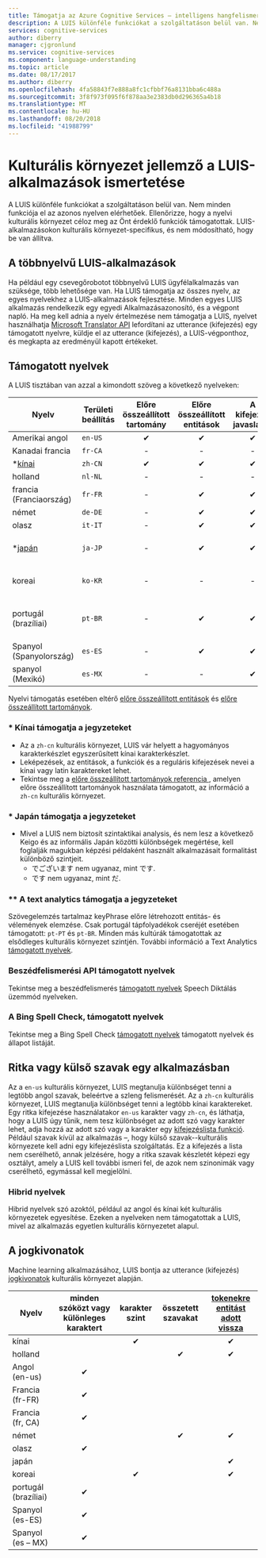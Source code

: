 ```yaml
---
title: Támogatja az Azure Cognitive Services – intelligens hangfelismerési (LUIS) – a honosítás |} A Microsoft Docs
description: A LUIS különféle funkciókat a szolgáltatáson belül van. Nem minden funkciója el az azonos nyelven elérhetőek. Ellenőrizze, hogy a nyelvi kulturális környezet céloz meg az Önt érdeklő funkciók támogatottak. LUIS-alkalmazásokon kulturális környezet-specifikus, és nem módosítható, hogy be van állítva.
services: cognitive-services
author: diberry
manager: cjgronlund
ms.service: cognitive-services
ms.component: language-understanding
ms.topic: article
ms.date: 08/17/2017
ms.author: diberry
ms.openlocfilehash: 4fa58843f7e888a8fc1cfbbf76a8131bba6c488a
ms.sourcegitcommit: 3f8f973f095f6f878aa3e2383db0d296365a4b18
ms.translationtype: MT
ms.contentlocale: hu-HU
ms.lasthandoff: 08/20/2018
ms.locfileid: "41988799"
---
```

# <a name="culture-specific-understanding-in-luis-apps"></a>Kulturális környezet jellemző a LUIS-alkalmazások ismertetése

A LUIS különféle funkciókat a szolgáltatáson belül van. Nem minden funkciója el az azonos nyelven elérhetőek. Ellenőrizze, hogy a nyelvi kulturális környezet céloz meg az Önt érdeklő funkciók támogatottak. LUIS-alkalmazásokon kulturális környezet-specifikus, és nem módosítható, hogy be van állítva. 

## <a name="multi-language-luis-apps"></a>A többnyelvű LUIS-alkalmazások
Ha például egy csevegőrobotot többnyelvű LUIS ügyfélalkalmazás van szüksége, több lehetősége van. Ha LUIS támogatja az összes nyelv, az egyes nyelvekhez a LUIS-alkalmazások fejlesztése. Minden egyes LUIS alkalmazás rendelkezik egy egyedi Alkalmazásazonosító, és a végpont napló. Ha meg kell adnia a nyelv értelmezése nem támogatja a LUIS, nyelvet használhatja [Microsoft Translator API](../Translator/translator-info-overview.md) lefordítani az utterance (kifejezés) egy támogatott nyelvre, küldje el az utterance (kifejezés), a LUIS-végponthoz, és megkapta az eredményül kapott értékeket.

## <a name="languages-supported"></a>Támogatott nyelvek
A LUIS tisztában van azzal a kimondott szöveg a következő nyelveken:


| Nyelv |Területi beállítás  |  Előre összeállított tartomány | Előre összeállított entitások | A kifejezés javaslatok | **[Szövegelemzés](https://docs.microsoft.com/azure/cognitive-services/text-analytics/text-analytics-supported-languages)<br>(Vélemények és<br>A kulcsszavak)| 
|--|--|:--:|:--:|:--:|:--:|
| Amerikai angol |`en-US` | ✔ | ✔  |✔|✔|
| Kanadai francia |`fr-CA` |-|   -   |-|✔|
| *[kínai](#chinese-support-notes) |`zh-CN` | ✔ | ✔ |✔|-|
| holland |`nl-NL` |-|  -   |-|✔|
| francia (Franciaország) |`fr-FR` |-| ✔ |✔ |✔|
| német |`de-DE` |-| ✔ |✔ |✔|
| olasz |`it-IT` |-| ✔ |✔|✔|
| *[japán](#japanese-support-notes) |`ja-JP` |-| ✔ |✔|Csak a kulcsfontosságú kifejezések|
| koreai |`ko-KR` |-|   -   |-|Csak a kulcsfontosságú kifejezések|
| portugál (brazíliai) |`pt-BR` |-| ✔ |✔ |nem minden alárendelt kulturális környezetek|
| Spanyol (Spanyolország) |`es-ES` |-| ✔ |✔|✔|
| spanyol (Mexikó)|`es-MX` |-|  -   |✔|✔|


Nyelvi támogatás esetében eltérő [előre összeállított entitások](luis-reference-prebuilt-entities.md) és [előre összeállított tartományok](luis-reference-prebuilt-domains.md). 

### <a name="chinese-support-notes"></a>* Kínai támogatja a jegyzeteket

 - Az a `zh-cn` kulturális környezet, LUIS vár helyett a hagyományos karakterkészlet egyszerűsített kínai karakterkészlet.
 - Leképezések, az entitások, a funkciók és a reguláris kifejezések nevei a kínai vagy latin karaktereket lehet.
 - Tekintse meg a [előre összeállított tartományok referencia ](luis-reference-prebuilt-domains.md) , amelyen előre összeállított tartományok használata támogatott, az információ a `zh-cn` kulturális környezet.
<!--- When writing regular expressions in Chinese, do not insert whitespace between Chinese characters.-->

### <a name="japanese-support-notes"></a>* Japán támogatja a jegyzeteket

 - Mivel a LUIS nem biztosít szintaktikai analysis, és nem lesz a következő Keigo és az informális Japán közötti különbségek megértése, kell foglalják magukban képzési példaként használt alkalmazásait formalitást különböző szintjeit. 
     - でございます nem ugyanaz, mint です. 
     - です nem ugyanaz, mint だ. 

### <a name="text-analytics-support-notes"></a>** A text analytics támogatja a jegyzeteket
Szövegelemzés tartalmaz keyPhrase előre létrehozott entitás- és vélemények elemzése. Csak portugál tápfolyadékok cseréjét esetében támogatott: `pt-PT` és `pt-BR`. Minden más kultúrák támogatottak az elsődleges kulturális környezet szintjén. További információ a Text Analytics [támogatott nyelvek](https://docs.microsoft.com/azure/cognitive-services/text-analytics/text-analytics-supported-languages). 

### <a name="speech-api-supported-languages"></a>Beszédfelismerési API támogatott nyelvek
Tekintse meg a beszédfelismerés [támogatott nyelvek](https://docs.microsoft.com/azure/cognitive-services/Speech/api-reference-rest/supportedlanguages##interactive-and-dictation-mode) Speech Diktálás üzemmód nyelveken.

### <a name="bing-spell-check-supported-languages"></a>A Bing Spell Check, támogatott nyelvek
Tekintse meg a Bing Spell Check [támogatott nyelvek](https://docs.microsoft.com/azure/cognitive-services/bing-spell-check/bing-spell-check-supported-languages) támogatott nyelvek és állapot listáját.

## <a name="rare-or-foreign-words-in-an-application"></a>Ritka vagy külső szavak egy alkalmazásban
Az a `en-us` kulturális környezet, LUIS megtanulja különbséget tenni a legtöbb angol szavak, beleértve a szleng felismerését. Az a `zh-cn` kulturális környezet, LUIS megtanulja különbséget tenni a legtöbb kínai karaktereket. Egy ritka kifejezése használatakor `en-us` karakter vagy `zh-cn`, és láthatja, hogy a LUIS úgy tűnik, nem tesz különbséget az adott szó vagy karakter lehet, adja hozzá az adott szó vagy a karakter egy [kifejezéslista funkció](luis-how-to-add-features.md). Például szavak kívül az alkalmazás –, hogy külső szavak--kulturális környezete kell adni egy kifejezéslista szolgáltatás. Ez a kifejezés a lista nem cserélhető, annak jelzésére, hogy a ritka szavak készletét képezi egy osztályt, amely a LUIS kell további ismeri fel, de azok nem szinonimák vagy cserélhető, egymással kell megjelölni.

### <a name="hybrid-languages"></a>Hibrid nyelvek
Hibrid nyelvek szó azoktól, például az angol és kínai két kulturális környezetek egyesítése. Ezeken a nyelveken nem támogatottak a LUIS, mivel az alkalmazás egyetlen kulturális környezetet alapul.

## <a name="tokenization"></a>A jogkivonatok
Machine learning alkalmazásához, LUIS bontja az utterance (kifejezés) [jogkivonatok](luis-glossary.md#token) kulturális környezet alapján. 

|Nyelv|  minden szóközt vagy különleges karaktert | karakter szint|összetett szavakat|[tokenekre entitást adott vissza](luis-concept-data-extraction.md#tokenized-entity-returned)
|--|:--:|:--:|:--:|:--:|
|kínai||✔||✔|
|holland|||✔|✔|
|Angol (en-us)|✔ ||||
|Francia (fr-FR)|✔||||
|Francia (fr, CA)|✔||||
|német|||✔|✔|
|olasz|✔||||
|japán||||✔|
|koreai||✔||✔|
|portugál (brazíliai)|✔||||
|Spanyol (es-ES)|✔||||
|Spanyol (es – MX)|✔||||

 